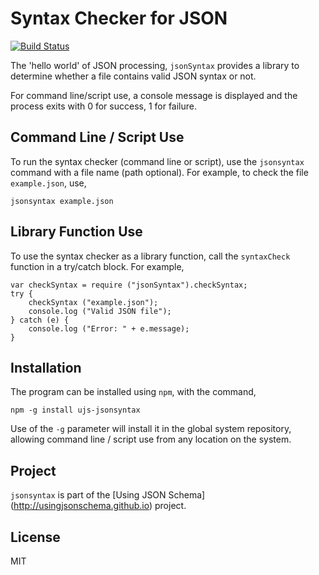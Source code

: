 # Syntax Checker for JSON

[![Build Status](https://travis-ci.org/usingjsonschema/ujs-jsonsyntax-nodejs.svg?branch=master)](https://travis-ci.org/usingjsonschema/ujs-jsonsyntax-nodejs)

The 'hello world' of JSON processing, ```jsonSyntax``` provides a library
to determine whether a file contains valid JSON syntax or not.

For command line/script use, a console message is displayed and the process
exits with 0 for success, 1 for failure.

## Command Line / Script Use
To run the syntax checker (command line or script), use the ```jsonsyntax```
command with a file name (path optional). For example, to check the file
```example.json```, use,

    jsonsyntax example.json

## Library Function Use
To use the syntax checker as a library function, call the ```syntaxCheck```
function in a try/catch block. For example,

    var checkSyntax = require ("jsonSyntax").checkSyntax;
    try {
        checkSyntax ("example.json");
        console.log ("Valid JSON file");
    } catch (e) {
        console.log ("Error: " + e.message);
    }

## Installation
The program can be installed using ```npm```, with the command,

    npm -g install ujs-jsonsyntax

Use of the ```-g``` parameter will install it in the global system repository,
allowing command line / script use from any location on the system.

## Project
```jsonsyntax``` is part of the [Using JSON Schema]
(http://usingjsonschema.github.io) project.

## License
MIT